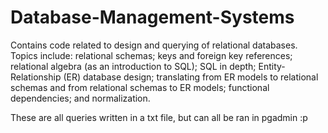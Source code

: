 # Database-Management-Systems

Contains code related to design and querying of relational databases. Topics include: relational schemas; keys and foreign key references; relational algebra (as an introduction to SQL); SQL in depth; Entity-Relationship (ER) database design; translating from ER models to relational schemas and from relational schemas to ER models; functional dependencies; and normalization. 

These are all queries written in a txt file, but can all be ran in pgadmin :p
